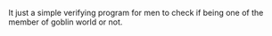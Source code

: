 It just a simple verifying program for men to check if being one of the member of goblin world or not.
